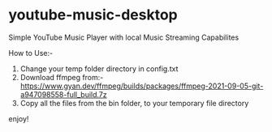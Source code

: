 # youtube-music-desktop
Simple YouTube Music Player with local Music Streaming Capabilites

How to Use:-
1) Change your temp folder directory in config.txt
2) Download ffmpeg from:- https://www.gyan.dev/ffmpeg/builds/packages/ffmpeg-2021-09-05-git-a947098558-full_build.7z
3) Copy all the files from the bin folder, to your temporary file directory

enjoy!
